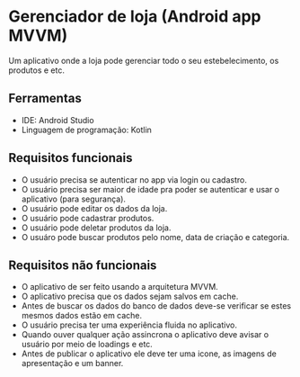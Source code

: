 # Gerenciador de loja (Android app MVVM)

Um aplicativo onde a loja pode gerenciar todo o seu estebelecimento, os produtos e etc.

## Ferramentas
- IDE: Android Studio
- Linguagem de programação: Kotlin


## Requisitos funcionais

- O usuário precisa se autenticar no app via login ou cadastro.
- O usuário precisa ser maior de idade pra poder se autenticar e usar o aplicativo (para segurança).
- O usuário pode editar os dados da loja.
- O usuário pode cadastrar produtos.
- O usuário pode deletar produtos da loja.
- O usuáro pode buscar produtos pelo nome, data de criação e categoria.


## Requisitos não funcionais
- O aplicativo de ser feito usando a arquitetura MVVM.
- O aplicativo precisa que os dados sejam salvos em cache.
- Antes de buscar os dados do banco de dados deve-se verificar se estes mesmos dados estão em cache.
- O usuário precisa ter uma experiência fluida no aplicativo.
- Quando ouver qualquer ação assincrona o aplicativo deve avisar o usuário por meio de loadings e etc.
- Antes de publicar o aplicativo ele deve ter uma icone, as imagens de apresentação e um banner.
